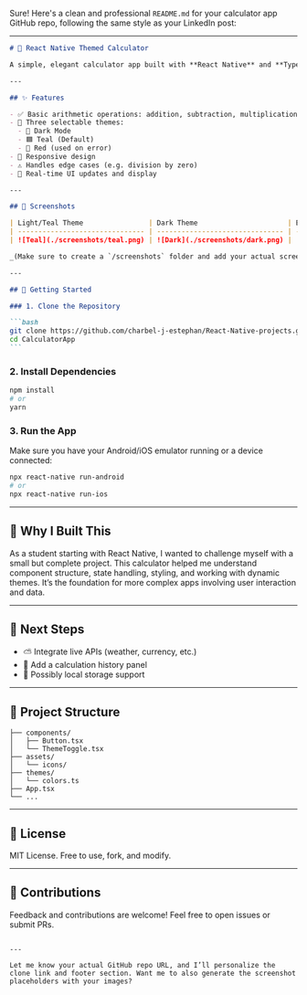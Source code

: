 Sure! Here's a clean and professional `README.md` for your calculator app GitHub repo, following the same style as your LinkedIn post:

---

````markdown
# 📱 React Native Themed Calculator

A simple, elegant calculator app built with **React Native** and **TypeScript** — featuring real-time input handling, smooth UI, and **three dynamic themes**.

---

## ✨ Features

- ✅ Basic arithmetic operations: addition, subtraction, multiplication, division
- 🎨 Three selectable themes:
  - 🌙 Dark Mode
  - 🟦 Teal (Default)
  - 🔴 Red (used on error)
- 📲 Responsive design
- ⚠️ Handles edge cases (e.g. division by zero)
- 🧠 Real-time UI updates and display

---

## 📸 Screenshots

| Light/Teal Theme                | Dark Theme                      | Error Mode (Red)              |
| ------------------------------- | ------------------------------- | ----------------------------- | --------------------------------- |
| ![Teal](./screenshots/teal.png) | ![Dark](./screenshots/dark.png) | ![Red](./screenshots/red.png) | ![modal](./screenshots/modal.png) |

_(Make sure to create a `/screenshots` folder and add your actual screenshots)_

---

## 🚀 Getting Started

### 1. Clone the Repository

```bash
git clone https://github.com/charbel-j-estephan/React-Native-projects.git
cd CalculatorApp
```
````

### 2. Install Dependencies

```bash
npm install
# or
yarn
```

### 3. Run the App

Make sure you have your Android/iOS emulator running or a device connected:

```bash
npx react-native run-android
# or
npx react-native run-ios
```

---

## 🧠 Why I Built This

As a student starting with React Native, I wanted to challenge myself with a small but complete project. This calculator helped me understand component structure, state handling, styling, and working with dynamic themes. It’s the foundation for more complex apps involving user interaction and data.

---

## 🔮 Next Steps

- ⛅ Integrate live APIs (weather, currency, etc.)
- 📜 Add a calculation history panel
- 💾 Possibly local storage support

---

## 📂 Project Structure

```
├── components/
│   ├── Button.tsx
│   └── ThemeToggle.tsx
├── assets/
│   └── icons/
├── themes/
│   └── colors.ts
├── App.tsx
└── ...
```

---

## 📃 License

MIT License. Free to use, fork, and modify.

---

## 🙌 Contributions

Feedback and contributions are welcome! Feel free to open issues or submit PRs.

```

---

Let me know your actual GitHub repo URL, and I’ll personalize the clone link and footer section. Want me to also generate the screenshot placeholders with your images?
```
